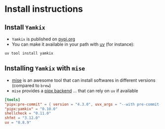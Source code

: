 # Install instructions

## Install `Yamkix`

- `Yamkix` is published on [pypi.org](https://pypi.org/project/yamkix/)
- You can make it available in your path with [uv](https://docs.astral.sh/uv/guides/tools/) (for instance):

```shell
uv tool install yamkix
```

## Installing `Yamkix` with `mise`

- [mise](https://mise.jdx.dev/) is an awesome tool that can install softwares in different versions (compared to `brew`)
- `mise` provides a [pipx backend](https://mise.jdx.dev/dev-tools/backends/pipx.html) ... that can rely on `uv` if available

```toml title="Sample mise.toml"
[tools]
"pipx:pre-commit" = { version = "4.3.0", uvx_args = "--with pre-commit-uv" }
"pipx:yamkix" = "0.10.0"
shellcheck = "0.11.0"
shfmt = "3.12.0"
uv = "0.8.9"
```

